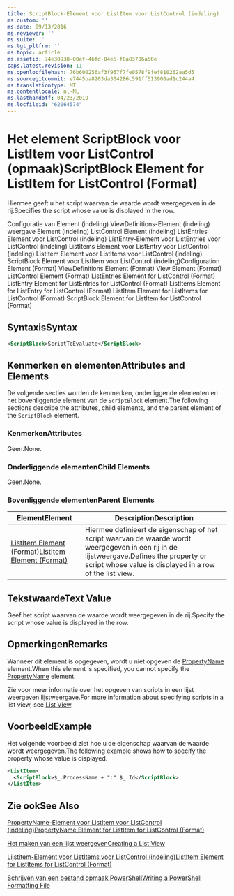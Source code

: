 ```yaml
---
title: ScriptBlock-Element voor ListItem voor ListControl (indeling) | Microsoft Docs
ms.custom: ''
ms.date: 09/13/2016
ms.reviewer: ''
ms.suite: ''
ms.tgt_pltfrm: ''
ms.topic: article
ms.assetid: 74e30938-00ef-46fd-84e5-f0a83706a50e
caps.latest.revision: 11
ms.openlocfilehash: 76b600256af3f957f7fe0578f9fef810262aa5d5
ms.sourcegitcommit: e7445ba8203da304286c591ff513900ad1c244a4
ms.translationtype: MT
ms.contentlocale: nl-NL
ms.lasthandoff: 04/23/2019
ms.locfileid: "62064574"
---
```

# <a name="scriptblock-element-for-listitem-for-listcontrol-format"></a><span data-ttu-id="0a147-102">Het element ScriptBlock voor ListItem voor ListControl (opmaak)</span><span class="sxs-lookup"><span data-stu-id="0a147-102">ScriptBlock Element for ListItem for ListControl (Format)</span></span>

<span data-ttu-id="0a147-103">Hiermee geeft u het script waarvan de waarde wordt weergegeven in de rij.</span><span class="sxs-lookup"><span data-stu-id="0a147-103">Specifies the script whose value is displayed in the row.</span></span>

<span data-ttu-id="0a147-104">Configuratie van Element (indeling) ViewDefinitions-Element (indeling) weergave Element (indeling) ListControl Element (indeling) ListEntries Element voor ListControl (indeling) ListEntry-Element voor ListEntries voor ListControl (indeling) ListItems Element voor ListEntry voor ListControl (indeling) ListItem Element voor ListItems voor ListControl (indeling) ScriptBlock Element voor ListItem voor ListControl (indeling)</span><span class="sxs-lookup"><span data-stu-id="0a147-104">Configuration Element (Format) ViewDefinitions Element (Format) View Element (Format) ListControl Element (Format) ListEntries Element for ListControl (Format) ListEntry Element for ListEntries for ListControl (Format) ListItems Element for ListEntry for ListControl (Format) ListItem Element for ListItems for ListControl (Format) ScriptBlock Element for ListItem for ListControl (Format)</span></span>

## <a name="syntax"></a><span data-ttu-id="0a147-105">Syntaxis</span><span class="sxs-lookup"><span data-stu-id="0a147-105">Syntax</span></span>

```xml
<ScriptBlock>ScriptToEvaluate</ScriptBlock>
```

## <a name="attributes-and-elements"></a><span data-ttu-id="0a147-106">Kenmerken en elementen</span><span class="sxs-lookup"><span data-stu-id="0a147-106">Attributes and Elements</span></span>

<span data-ttu-id="0a147-107">De volgende secties worden de kenmerken, onderliggende elementen en het bovenliggende element van de `ScriptBlock` element.</span><span class="sxs-lookup"><span data-stu-id="0a147-107">The following sections describe the attributes, child elements, and the parent element of the `ScriptBlock` element.</span></span>

### <a name="attributes"></a><span data-ttu-id="0a147-108">Kenmerken</span><span class="sxs-lookup"><span data-stu-id="0a147-108">Attributes</span></span>

<span data-ttu-id="0a147-109">Geen.</span><span class="sxs-lookup"><span data-stu-id="0a147-109">None.</span></span>

### <a name="child-elements"></a><span data-ttu-id="0a147-110">Onderliggende elementen</span><span class="sxs-lookup"><span data-stu-id="0a147-110">Child Elements</span></span>

<span data-ttu-id="0a147-111">Geen.</span><span class="sxs-lookup"><span data-stu-id="0a147-111">None.</span></span>

### <a name="parent-elements"></a><span data-ttu-id="0a147-112">Bovenliggende elementen</span><span class="sxs-lookup"><span data-stu-id="0a147-112">Parent Elements</span></span>

|<span data-ttu-id="0a147-113">Element</span><span class="sxs-lookup"><span data-stu-id="0a147-113">Element</span></span>|<span data-ttu-id="0a147-114">Description</span><span class="sxs-lookup"><span data-stu-id="0a147-114">Description</span></span>|
|-------------|-----------------|
|[<span data-ttu-id="0a147-115">ListItem Element (Format)</span><span class="sxs-lookup"><span data-stu-id="0a147-115">ListItem Element (Format)</span></span>](./listitem-element-for-listitems-for-listcontrol-format.md)|<span data-ttu-id="0a147-116">Hiermee definieert de eigenschap of het script waarvan de waarde wordt weergegeven in een rij in de lijstweergave.</span><span class="sxs-lookup"><span data-stu-id="0a147-116">Defines the property or script whose value is displayed in a row of the list view.</span></span>|

## <a name="text-value"></a><span data-ttu-id="0a147-117">Tekstwaarde</span><span class="sxs-lookup"><span data-stu-id="0a147-117">Text Value</span></span>

<span data-ttu-id="0a147-118">Geef het script waarvan de waarde wordt weergegeven in de rij.</span><span class="sxs-lookup"><span data-stu-id="0a147-118">Specify the script whose value is displayed in the row.</span></span>

## <a name="remarks"></a><span data-ttu-id="0a147-119">Opmerkingen</span><span class="sxs-lookup"><span data-stu-id="0a147-119">Remarks</span></span>

<span data-ttu-id="0a147-120">Wanneer dit element is opgegeven, wordt u niet opgeven de [PropertyName](./propertyname-element-for-listitem-for-listcontrol-format.md) element.</span><span class="sxs-lookup"><span data-stu-id="0a147-120">When this element is specified, you cannot specify the [PropertyName](./propertyname-element-for-listitem-for-listcontrol-format.md) element.</span></span>

<span data-ttu-id="0a147-121">Zie voor meer informatie over het opgeven van scripts in een lijst weergeven [lijstweergave](./creating-a-list-view.md).</span><span class="sxs-lookup"><span data-stu-id="0a147-121">For more information about specifying scripts in a list view, see [List View](./creating-a-list-view.md).</span></span>

## <a name="example"></a><span data-ttu-id="0a147-122">Voorbeeld</span><span class="sxs-lookup"><span data-stu-id="0a147-122">Example</span></span>

<span data-ttu-id="0a147-123">Het volgende voorbeeld ziet hoe u de eigenschap waarvan de waarde wordt weergegeven.</span><span class="sxs-lookup"><span data-stu-id="0a147-123">The following example shows how to specify the property whose value is displayed.</span></span>

```xml
<ListItem>
  <ScriptBlock>$_.ProcessName + ":" $_.Id</ScriptBlock>
</ListItem>

```

## <a name="see-also"></a><span data-ttu-id="0a147-124">Zie ook</span><span class="sxs-lookup"><span data-stu-id="0a147-124">See Also</span></span>

[<span data-ttu-id="0a147-125">PropertyName-Element voor ListItem voor ListControl (indeling)</span><span class="sxs-lookup"><span data-stu-id="0a147-125">PropertyName Element for ListItem for ListControl (Format)</span></span>](./propertyname-element-for-listitem-for-listcontrol-format.md)

[<span data-ttu-id="0a147-126">Het maken van een lijst weergeven</span><span class="sxs-lookup"><span data-stu-id="0a147-126">Creating a List View</span></span>](./creating-a-list-view.md)

[<span data-ttu-id="0a147-127">Lijstitem-Element voor ListItems voor ListControl (indeling)</span><span class="sxs-lookup"><span data-stu-id="0a147-127">ListItem Element for ListItems for ListControl (Format)</span></span>](./listitem-element-for-listitems-for-listcontrol-format.md)

[<span data-ttu-id="0a147-128">Schrijven van een bestand opmaak PowerShell</span><span class="sxs-lookup"><span data-stu-id="0a147-128">Writing a PowerShell Formatting File</span></span>](./writing-a-powershell-formatting-file.md)
